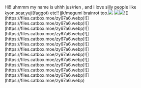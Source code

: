Hi!! uhmmm my name is uhhh jus/rien , and i love silly people like kyon,scar,yuji(faggot) etc!! jjk/megumi brainrot too.![](https://i.pinimg.com/564x/84/0a/ae/840aae0dd2d1220543f26aeb38c4ed37.jpg)
![](https://i.pinimg.com/564x/73/71/4f/73714fd0a00796a50c5bda9bb2f173f6.jpg)![]([[https://files.catbox.moe/zy67a6.webp]](https://i.pinimg.com/564x/49/bd/20/49bd208fd21a19e6d4b90fe0e5f974d2.jpg)(https://i.pinimg.com/564x/44/e3/ad/44e3ad7d62371924f8f6fabdeeb30750.jpg))![](https://files.catbox.moe/zy67a6.webp)![](https://files.catbox.moe/zy67a6.webp)![](https://files.catbox.moe/zy67a6.webp)![](https://files.catbox.moe/zy67a6.webp)![](https://files.catbox.moe/zy67a6.webp)![](https://files.catbox.moe/zy67a6.webp)![](https://files.catbox.moe/zy67a6.webp)![](https://files.catbox.moe/zy67a6.webp)![](https://files.catbox.moe/zy67a6.webp)![](https://files.catbox.moe/zy67a6.webp)![](https://files.catbox.moe/zy67a6.webp)![](https://files.catbox.moe/zy67a6.webp)![](https://files.catbox.moe/zy67a6.webp)

